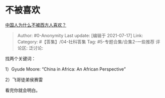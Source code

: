 # 不被喜欢
[中国人为什么不被西方人喜欢？](https://www.zhihu.com/question/468556885/answer/2002875081)

> Author: #0-Anonymity
> Last update: [编辑于 2021-07-17]
> Link:
> Category: #【答集】/04-社科答集
> Tag: #5-专题合集/合集2-一些推荐
> 评论区:
> 泛讨论:

找两个关键词：

1）Gyude Moore: “China in Africa: An African Perspective”

2）飞哥徒弟侯赛雷

看完你就会明白。
